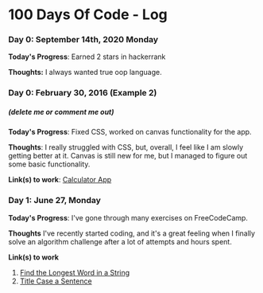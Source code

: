 # 100 Days Of Code - Log

### Day 0: September 14th, 2020 Monday


**Today's Progress**: Earned 2 stars in hackerrank

**Thoughts:** I always wanted true oop language.



### Day 0: February 30, 2016 (Example 2)
##### (delete me or comment me out)

**Today's Progress**: Fixed CSS, worked on canvas functionality for the app.

**Thoughts**: I really struggled with CSS, but, overall, I feel like I am slowly getting better at it. Canvas is still new for me, but I managed to figure out some basic functionality.

**Link(s) to work**: [Calculator App](http://www.example.com)


### Day 1: June 27, Monday

**Today's Progress**: I've gone through many exercises on FreeCodeCamp.

**Thoughts** I've recently started coding, and it's a great feeling when I finally solve an algorithm challenge after a lot of attempts and hours spent.

**Link(s) to work**
1. [Find the Longest Word in a String](https://www.freecodecamp.com/challenges/find-the-longest-word-in-a-string)
2. [Title Case a Sentence](https://www.freecodecamp.com/challenges/title-case-a-sentence)
